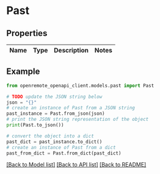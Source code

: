 # Past


## Properties

Name | Type | Description | Notes
------------ | ------------- | ------------- | -------------

## Example

```python
from openremote_openapi_client.models.past import Past

# TODO update the JSON string below
json = "{}"
# create an instance of Past from a JSON string
past_instance = Past.from_json(json)
# print the JSON string representation of the object
print(Past.to_json())

# convert the object into a dict
past_dict = past_instance.to_dict()
# create an instance of Past from a dict
past_from_dict = Past.from_dict(past_dict)
```
[[Back to Model list]](../README.md#documentation-for-models) [[Back to API list]](../README.md#documentation-for-api-endpoints) [[Back to README]](../README.md)


